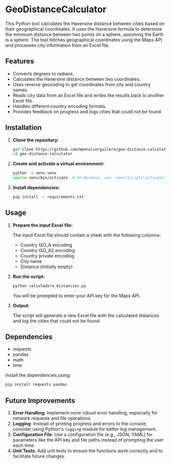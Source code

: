 # GeoDistanceCalculator

This Python tool calculates the Haversine distance between cities based on their geographical coordinates. It uses the Haversine formula to determine the minimum distance between two points on a sphere, assuming the Earth is a sphere. The tool fetches geographical coordinates using the Maps API and processes city information from an Excel file.

## Features

- Converts degrees to radians.
- Calculates the Haversine distance between two coordinates.
- Uses reverse geocoding to get coordinates from city and country names.
- Reads city data from an Excel file and writes the results back to another Excel file.
- Handles different country encoding formats.
- Provides feedback on progress and logs cities that could not be found.

## Installation

1. **Clone the repository:**

    ```sh
    git clone https://github.com/mpenalverguilera/geo-distance-calculator.git
    cd geo-distance-calculator
    ```

2. **Create and activate a virtual environment:**

    ```sh
    python -m venv venv
    source venv/bin/activate  # On Windows, use `venv\Scripts\activate`
    ```

3. **Install dependencies:**

    ```sh
    pip install -r requirements.txt
    ```

## Usage

1. **Prepare the input Excel file:**
   
   The input Excel file should contain a sheet with the following columns:
   - Country ISO_A encoding
   - Country ISO_A2 encoding
   - Country private encoding
   - City name
   - Distance (initially empty)

2. **Run the script:**

    ```sh
    python calculadora_distancies.py
    ```

    You will be prompted to enter your API key for the Maps API.

3. **Output:**
   
   The script will generate a new Excel file with the calculated distances and log the cities that could not be found.

## Dependencies

- requests
- pandas
- math
- time

Install the dependencies using:

```sh
pip install requests pandas
```
## Future Improvements

1. **Error Handling**: Implement more robust error handling, especially for network requests and file operations.
2. **Logging**: Instead of printing progress and errors to the console, consider using Python's `logging` module for better log management.
3. **Configuration File**: Use a configuration file (e.g., JSON, YAML) for parameters like the API key and file paths instead of prompting the user each time.
4. **Unit Tests**: Add unit tests to ensure the functions work correctly and to facilitate future changes.
